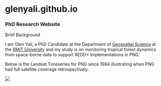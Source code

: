 # glenyali.github.io

### PhD Research Website

Brief Background

I am Glen Yali, a PhD Candidate at the Department of [Geospatial Science](https://www.rmit.edu.au/about/schools-colleges/science/research/research-areas/geospatial-science) at the [RMIT University](https://www.rmit.edu.au/) and my study is on 
monitoring tropical forest dynamics from space-borne data to support REDD+ Implementations in PNG.

Below is the Landsat Timeseries for PNG since 1984 illustrating when PNG had full satellite coverage retrospectively.

![](https://media.licdn.com/dms/image/D5622AQGVGPCr7EY4Qg/feedshare-shrink_2048_1536/0/1680667155451?e=1683763200&v=beta&t=6pAOXzdLrUXUqXouk-KT2V-0TLemMkuTWGuZUXp_ybY)
